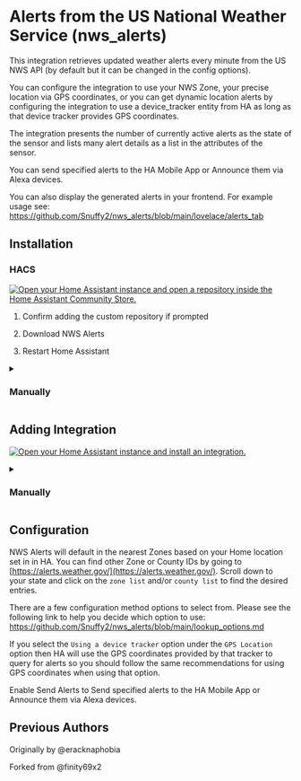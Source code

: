 # Alerts from the US National Weather Service  (nws_alerts)

This integration retrieves updated weather alerts every minute from the US NWS API (by default but it can be changed in the config options).

You can configure the integration to use your NWS Zone, your precise location via GPS coordinates, or you can get dynamic location alerts by configuring the integration to use a device_tracker entity from HA as long as that device tracker provides GPS coordinates.

The integration presents the number of currently active alerts as the state of the sensor and lists many alert details as a list in the attributes of the sensor.

You can send specified alerts to the HA Mobile App or Announce them via Alexa devices.

You can also display the generated alerts in your frontend. For example usage see: https://github.com/Snuffy2/nws_alerts/blob/main/lovelace/alerts_tab

## Installation
  
### HACS

[![Open your Home Assistant instance and open a repository inside the Home Assistant Community Store.](https://my.home-assistant.io/badges/hacs_repository.svg)](https://my.home-assistant.io/redirect/hacs_repository/?owner=Snuffy2&repository=nws_alerts&category=integration)

1. Confirm adding the custom repository if prompted

1. Download NWS Alerts

1. Restart Home Assistant

<details>
<summary><h3>Manually</h3></summary>

You probably <u>do not</u> want to do this! Use the HACS method above unless you know what you are doing and have a good reason as to why you are installing manually

1. Using the tool of choice open the directory (folder) for your HA configuration (where you find `configuration.yaml`)

1. If you do not have a `custom_components` directory there, you need to create it

1. In the `custom_components` directory create a new folder called `nws_alerts`

1. Download _all_ the files from the `custom_components/nws_alerts/` directory in this repository

1. Place the files you downloaded in the new directory you created

1. Restart Home Assistant

</details>

## Adding Integration

[![Open your Home Assistant instance and install an integration.](https://my.home-assistant.io/badges/config_flow_start.svg)](https://my.home-assistant.io/redirect/config_flow_start/?domain=nws_alerts)

<details>
<summary><h3>Manually</h3></summary>

1. Configure the integration by going to `Settings->Integrations`

1. Click on `+ Add Integration` button in the bottom right corner.

1. Search for `NWS Alerts` and select it to add the integration and start configuration.

</details>

## Configuration

NWS Alerts will default in the nearest Zones based on your Home location set in in HA. You can find other Zone or County IDs by going to [https://alerts.weather.gov/](https://alerts.weather.gov/). Scroll down to your state and click on the `zone list` and/or `county list` to find the desired entries.

There are a few configuration method options to select from. Please see the following link to help you decide which option to use: https://github.com/Snuffy2/nws_alerts/blob/main/lookup_options.md

If you select the `Using a device tracker` option under the `GPS Location` option then HA will use the GPS coordinates provided by that tracker to query for alerts so you should follow the same recommendations for using GPS coordinates when using that option.

Enable Send Alerts to Send specified alerts to the HA Mobile App or Announce them via Alexa devices.

## Previous Authors

Originally by @eracknaphobia

Forked from @finity69x2